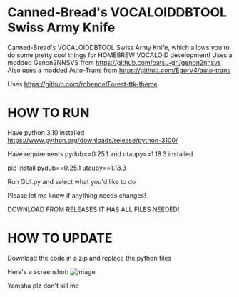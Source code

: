 # Canned-Bread's VOCALOIDDBTOOL Swiss Army Knife
Canned-Bread's VOCALOIDDBTOOL Swiss Army Knife, which allows you to do some pretty cool things for HOMEBREW VOCALOID development!
Uses a modded Genon2NNSVS from https://github.com/oatsu-gh/genon2nnsvs
Also uses a modded Auto-Trans from https://github.com/EgorV4/auto-trans

Uses https://github.com/rdbende/Forest-ttk-theme

# HOW TO RUN

Have python 3.10 installed https://www.python.org/downloads/release/python-3100/

Have requirements pydub==0.25.1 and utaupy==1.18.3 installed 


pip install pydub==0.25.1 utaupy==1.18.3 

Run GUI.py and select what you'd like to do


Please let me know if anything needs changes!

DOWNLOAD FROM RELEASES IT HAS ALL FILES NEEDED!

# HOW TO UPDATE

Download the code in a zip and replace the python files

Here's a screenshot:
![image](https://github.com/bread-in-a-can/Canned-Bread-s-VOCALOIDDBTOOL-Swiss-Army-Knife/assets/124006393/7b2edccf-2bfe-47c6-b1e7-723d076b7661)




Yamaha plz don't kill me
